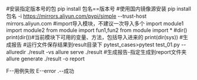 #安装指定版本号的包
pip install 包名==版本号
#使用国内镜像源安装
pip install 包名 -i https://mirrors.aliyun.com/pypi/simple --trust-host mirrors.aliyun.com
#import导入模块，不建议一次导入多个
import module1
import module2
from module import fun1,fun2
from module import *
#dir()
print(dir())#当前模块下可用的变量、方法，包括导入进来的
print(dir(sys))
#生成报告
#运行文件保存结果到result目录下
pytest_cases>pytest test_01.py --alluredir ./result -vs
allure serve ./result
#生成报告-指定生成到report文件夹
allure generate ./result -o report

F--用例失败
E--error
.--成功